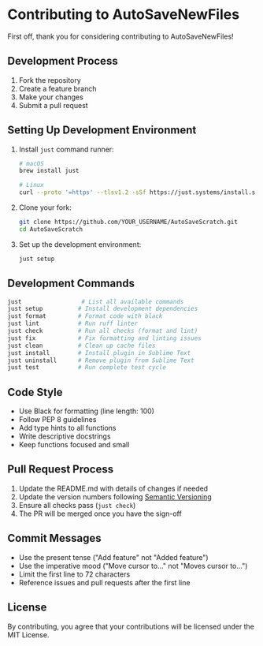 # Contributing to AutoSaveNewFiles

First off, thank you for considering contributing to AutoSaveNewFiles!

## Development Process

1. Fork the repository
2. Create a feature branch
3. Make your changes
4. Submit a pull request

## Setting Up Development Environment

1. Install `just` command runner:

   ```bash
   # macOS
   brew install just

   # Linux
   curl --proto '=https' --tlsv1.2 -sSf https://just.systems/install.sh | bash
   ```

2. Clone your fork:

   ```bash
   git clone https://github.com/YOUR_USERNAME/AutoSaveScratch.git
   cd AutoSaveScratch
   ```

3. Set up the development environment:
   ```bash
   just setup
   ```

## Development Commands

```bash
just                 # List all available commands
just setup          # Install development dependencies
just format         # Format code with black
just lint           # Run ruff linter
just check          # Run all checks (format and lint)
just fix            # Fix formatting and linting issues
just clean          # Clean up cache files
just install        # Install plugin in Sublime Text
just uninstall      # Remove plugin from Sublime Text
just test           # Run complete test cycle
```

## Code Style

- Use Black for formatting (line length: 100)
- Follow PEP 8 guidelines
- Add type hints to all functions
- Write descriptive docstrings
- Keep functions focused and small

## Pull Request Process

1. Update the README.md with details of changes if needed
2. Update the version numbers following [Semantic Versioning](http://semver.org/)
3. Ensure all checks pass (`just check`)
4. The PR will be merged once you have the sign-off

## Commit Messages

- Use the present tense ("Add feature" not "Added feature")
- Use the imperative mood ("Move cursor to..." not "Moves cursor to...")
- Limit the first line to 72 characters
- Reference issues and pull requests after the first line

## License

By contributing, you agree that your contributions will be licensed under the MIT License.
